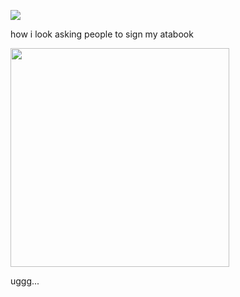 ![](https://komarev.com/ghpvc/?username=piercedskin&color=F75D97&label=witnesses&base=1000) 

how i look asking people to sign my atabook


<img src="https://71781816.carrd.co/assets/images/image11.jpg?v=4b58b513" width="350" length="350"> 

uggg...
